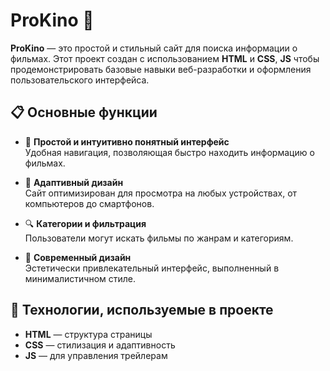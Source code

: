 # ProKino 🎥

**ProKino** — это простой и стильный сайт для поиска информации о фильмах. Этот проект создан с использованием **HTML** и **CSS**, **JS** чтобы продемонстрировать базовые навыки веб-разработки и оформления пользовательского интерфейса.

## 📋 Основные функции

- 🌟 **Простой и интуитивно понятный интерфейс**  
  Удобная навигация, позволяющая быстро находить информацию о фильмах.

- 📱 **Адаптивный дизайн**  
  Сайт оптимизирован для просмотра на любых устройствах, от компьютеров до смартфонов.

- 🔍 **Категории и фильтрация**  
  Пользователи могут искать фильмы по жанрам и категориям.

- 🎨 **Современный дизайн**  
  Эстетически привлекательный интерфейс, выполненный в минималистичном стиле.

## 🚀 Технологии, используемые в проекте

- **HTML** — структура страницы
- **CSS** — стилизация и адаптивность
- **JS** — для управления трейлерам
